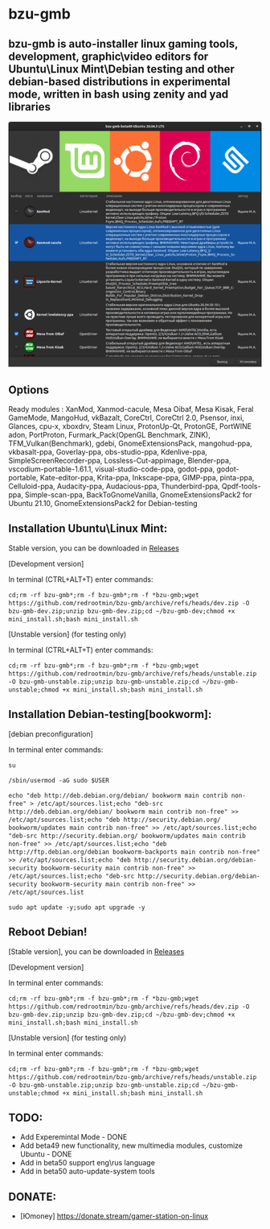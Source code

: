 # bzu-gmb
bzu-gmb is auto-installer linux gaming tools,  development, graphic\video editors for Ubuntu\Linux Mint\Debian testing and other debian-based distributions in experimental mode, written in bash using zenity and yad libraries
-----------
<img src="image/bzu-gmb-beta4-7.png" alt="My cool logo"/>

Options
-----------
Ready modules : XanMod, Xanmod-cacule, Mesa Oibaf, Mesa Kisak, Feral GameMode, MangoHud, vkBazalt, CoreCtrl, CoreCtrl 2.0, Psensor, inxi, Glances, cpu-x, xboxdrv, Steam Linux, ProtonUp-Qt, ProtonGE, PortWINE adon, PortProton, Furmark_Pack(OpenGL Benchmark, ZINK), TFM_Vulkan(Benchmark), gdebi, GnomeExtensionsPack, mangohud-ppa, vkbasalt-ppa, Goverlay-ppa, obs-studio-ppa, Kdenlive-ppa, SimpleScreenRecorder-ppa, Lossless-Cut-appimage, Blender-ppa, vscodium-portable-1.61.1, visual-studio-code-ppa, godot-ppa, godot-portable, Kate-editor-ppa, Krita-ppa, Inkscape-ppa, GIMP-ppa, pinta-ppa, Celluloid-ppa, Audacity-ppa, Audacious-ppa, Thunderbird-ppa, Qpdf-tools-ppa, Simple-scan-ppa, BackToGnomeVanilla, GnomeExtensionsPack2 for Ubuntu 21.10, GnomeExtensionsPack2 for Debian-testing

Installation Ubuntu\Linux Mint:
-----------
Stable version, you can be downloaded in [Releases](https://github.com/redrootmin/bzu-gmb/releases)

[Development version]

In terminal (CTRL+ALT+T) enter commands:
```
cd;rm -rf bzu-gmb*;rm -f bzu-gmb*;rm -f *bzu-gmb;wget https://github.com/redrootmin/bzu-gmb/archive/refs/heads/dev.zip -O bzu-gmb-dev.zip;unzip bzu-gmb-dev.zip;cd ~/bzu-gmb-dev;chmod +x mini_install.sh;bash mini_install.sh
```
[Unstable version] (for testing only)

In terminal (CTRL+ALT+T) enter commands:
```
cd;rm -rf bzu-gmb*;rm -f bzu-gmb*;rm -f *bzu-gmb;wget https://github.com/redrootmin/bzu-gmb/archive/refs/heads/unstable.zip -O bzu-gmb-unstable.zip;unzip bzu-gmb-unstable.zip;cd ~/bzu-gmb-unstable;chmod +x mini_install.sh;bash mini_install.sh
```

Installation Debian-testing[bookworm]:
-----------
[debian preconfiguration]

In terminal enter commands:
```
su
```
```
/sbin/usermod -aG sudo $USER
```
```
echo "deb http://deb.debian.org/debian/ bookworm main contrib non-free" > /etc/apt/sources.list;echo "deb-src http://deb.debian.org/debian/ bookworm main contrib non-free" >> /etc/apt/sources.list;echo "deb http://security.debian.org/ bookworm/updates main contrib non-free" >> /etc/apt/sources.list;echo "deb-src http://security.debian.org/ bookworm/updates main contrib non-free" >> /etc/apt/sources.list;echo "deb http://ftp.debian.org/debian bookworm-backports main contrib non-free" >> /etc/apt/sources.list;echo "deb http://security.debian.org/debian-security bookworm-security main contrib non-free" >> /etc/apt/sources.list;echo "deb-src http://security.debian.org/debian-security bookworm-security main contrib non-free" >> /etc/apt/sources.list
```
```
sudo apt update -y;sudo apt upgrade -y
```
Reboot Debian!
-----------

[Stable version], you can be downloaded in [Releases](https://github.com/redrootmin/bzu-gmb/releases)

[Development version]

In terminal enter commands:
```
cd;rm -rf bzu-gmb*;rm -f bzu-gmb*;rm -f *bzu-gmb;wget https://github.com/redrootmin/bzu-gmb/archive/refs/heads/dev.zip -O bzu-gmb-dev.zip;unzip bzu-gmb-dev.zip;cd ~/bzu-gmb-dev;chmod +x mini_install.sh;bash mini_install.sh
```
[Unstable version] (for testing only)

In terminal enter commands:
```
cd;rm -rf bzu-gmb*;rm -f bzu-gmb*;rm -f *bzu-gmb;wget https://github.com/redrootmin/bzu-gmb/archive/refs/heads/unstable.zip -O bzu-gmb-unstable.zip;unzip bzu-gmb-unstable.zip;cd ~/bzu-gmb-unstable;chmod +x mini_install.sh;bash mini_install.sh
```

TODO:
-----------
- Add Experemintal Mode - DONE
- Add beta49  new functionality, new multimedia modules, customize Ubuntu  - DONE
- Add in beta50 support eng\rus language
- Add in beta50 auto-update-system tools

DONATE:
-----------
- [Юmoney] https://donate.stream/gamer-station-on-linux
